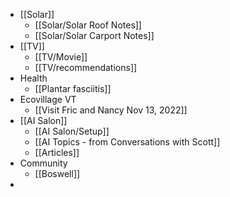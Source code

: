 - [[Solar]]
	- [[Solar/Solar Roof Notes]]
	- [[Solar/Solar Carport Notes]]
- [[TV]]
	- [[TV/Movie]]
	- [[TV/recommendations]]
- Health
	- [[Plantar fasciitis]]
- Ecovillage VT
	- [[Visit Fric and Nancy Nov 13, 2022]]
- [[AI Salon]]
	- [[AI Salon/Setup]]
	- [[AI Topics - from Conversations with Scott]]
	- [[Articles]]
- Community
	- [[Boswell]]
-